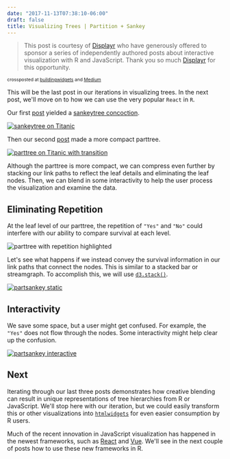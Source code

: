 ```yaml
---
date: "2017-11-13T07:38:10-06:00"
draft: false
title: Visualizing Trees | Partition + Sankey
---
```


<blockquote class="blockquote-type1">This post is courtesy of <a href="http://displayr.com")>Displayr</a> who have generously offered to sponsor a series of independently authored posts about interactive visualization with R and JavaScript. Thank you so much <a href="http://displayr.com")>Displayr</a> for this opportunity.</blockquote>

<span style="font-size:0.75em;">
crossposted at <a href="https://buildingwidgets.com/blog">buildingwidgets</a> and <a href="https://medium.com/@timelyportfolio">Medium</a>
</span>

This will be the last post in our iterations in visualizing trees.  In the next post, we'll move on to how we can use the very popular `React` in `R`.

Our first [post](http://www.jsinr.me/2017/10/18/visualizing-trees--sankey---tree/) yielded a [sankeytree concoction](https://app.displayr.com/Dashboard?id=e0c54314-c6c9-4f7a-a7c0-a64f35df897a).

[![sankeytree on Titanic](/images/sankeytree_sankeytree_titanic.png)](https://bl.ocks.org/timelyportfolio/34296462d01cc80915d1f01431723763)

Then our second [post](http://www.jsinr.me/2017/10/28/visualizing-trees--partition---tree/) made a more compact parttree.

[![parttree on Titanic with transition](/images/parttree_parttree_titanic.gif)](https://bl.ocks.org/timelyportfolio/a6f2f931935025b0476ea6180d348c59)

Although the parttree is more compact, we can compress even further by stacking our link paths to reflect the leaf details and eliminating the leaf nodes.  Then, we can blend in some interactivity to help the user process the visualization and examine the data.

## Eliminating Repetition

At the leaf level of our parttree, the repetition of `"Yes"` and `"No"` could interfere with our ability to compare survival at each level.

![parttree with repetition highlighted](/images/partsankey_partree_repetition.png)

Let's see what happens if we instead convey the survival information in our link paths that connect the nodes.  This is similar to a stacked bar or streamgraph.  To accomplish this, we will use [`d3.stack()`](https://github.com/d3/d3/blob/master/API.md#stacks).

[![partsankey static](/images/partsankey_partsankey_static.png)](https://bl.ocks.org/timelyportfolio/703a742a50fc17c842396a83e455a712)

## Interactivity

We save some space, but a user might get confused.  For example, the `"Yes"` does not flow through the nodes.  Some interactivity might help clear up the confusion.

[![partsankey interactive](/images/partsankey_partsankey_interactive.gif)](https://bl.ocks.org/timelyportfolio/05a607c1730f717dc66b6c6db36a9f9f)

## Next

Iterating through our last three posts demonstrates how creative blending can result in unique representations of tree hierarchies from R or JavaScript.  We'll stop here with our iteration, but we could easily transform this or other visualizations into [`htmlwidgets`](http://htmlwidgets.org) for even easier consumption by R users.

Much of the recent innovation in JavaScript visualization has happened in the newest frameworks, such as [React](https://reactjs.org/) and [Vue](https://vuejs.org/).  We'll see in the next couple of posts how to use these new frameworks in R.
